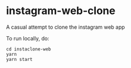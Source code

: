 # instagram-web-clone

A casual attempt to clone the instagram web app

To run locally, do:

    cd instaclone-web
    yarn
    yarn start

